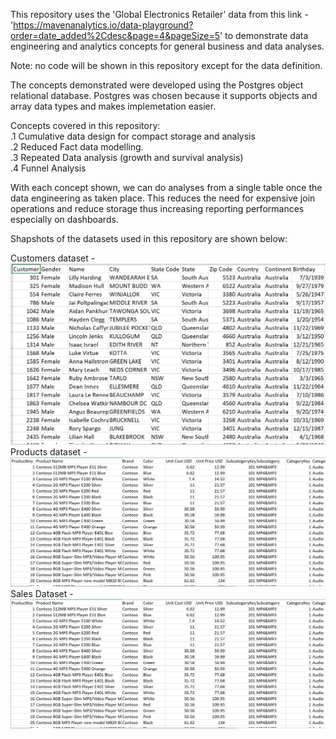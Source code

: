 This repository uses the 'Global Electronics Retailer' data from this link - 'https://mavenanalytics.io/data-playground?order=date_added%2Cdesc&page=4&pageSize=5' to demonstrate data engineering and analytics concepts for general business and data analyses. <br />

Note: no code will be shown in this repository except for the data definition. <br />

The concepts demonstrated were developed using the Postgres object relational database. Postgres was chosen because it supports objects and array data types and makes implemetation easier.

Concepts covered in this repository: <br />
.1 Cumulative data design for compact storage and analysis <br />
.2 Reduced Fact data modelling. <br />
.3 Repeated Data analysis (growth and survival analysis) <br />
.4 Funnel Analysis <br />

With each concept shown, we can do analyses from a single table once the data engineering as taken place. This reduces the need for expensive join operations and reduce storage thus increasing reporting performances especially on dashboards.

Shapshots of the datasets used in this repository are shown below:

Customers dataset -
![Alt text](Customers_raw.png)
Products dataset -
![Alt text](Products_raw.png)
Sales Dataset -
![Alt text](Sales_raw.png)
